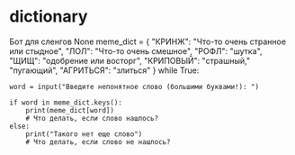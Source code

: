 # dictionary
Бот для сленгов
None
meme_dict = {
            "КРИНЖ": "Что-то очень странное или стыдное",
            "ЛОЛ": "Что-то очень смешное",
            "РОФЛ": "шутка", 
            "ЩИЩ": "одобрение или восторг",
            "КРИПОВЫЙ": "страшный," "пугающий",
            "АГРИТЬСЯ": "злиться" 
                }
while True: 
    
    word = input("Введите непонятное слово (большими буквами!): ")
    
    if word in meme_dict.keys():
        print(meme_dict[word])
        # Что делать, если слово нашлось?
    else:
        print("Такого нет еще слово")
        # Что делать, если слово не нашлось?
        
